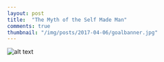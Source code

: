 ```yaml
---
layout: post
title:  "The Myth of the Self Made Man"
comments: true
thumbnail: "/img/posts/2017-04-06/goalbanner.jpg"
---
```

[banner]:/img/posts/2017-04-06/goalbanner.jpg

![alt text][banner]
